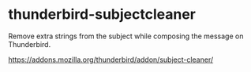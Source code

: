 thunderbird-subjectcleaner
==========================

Remove extra strings from the subject while composing the message on Thunderbird.

https://addons.mozilla.org/thunderbird/addon/subject-cleaner/
